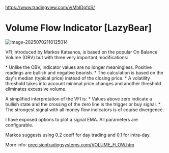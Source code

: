https://www.tradingview.com/v/MhlDpfdS/

# Volume Flow Indicator [LazyBear]

![image-20250702110125014](https://pkuxiaohou.oss-cn-beijing.aliyuncs.com/img/202507021101092.png)



VFI,introduced by Markos Katsanos, is based on the popular On Balance Volume (OBV) but with three very important modifications:

\* Unlike the OBV, indicator values are no longer meaningless. Positive readings are bullish and negative bearish.
\* The calculation is based on the day's median (typical price) instead of the closing price.
\* A volatility threshold takes into account minimal price changes and another threshold eliminates excessive volume.

A simplified interpretation of the VFI is:
\* Values above zero indicate a bullish state and the crossing of the zero line is the trigger or buy signal.
\* The strongest signal with all money flow indicators is of course divergence.

I have exposed options to plot a signal EMA. All parameters are configurable.

Markos suggests using 0.2 coeff for day trading and 0.1 for intra-day.

More info:
[precisiontradingsystems.com/VOLUME_FLOW.htm](http://www.precisiontradingsystems.com/VOLUME_FLOW.htm)